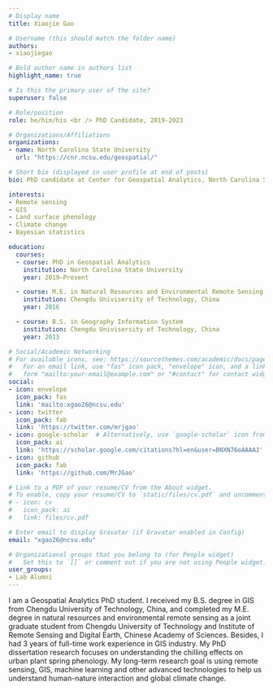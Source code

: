 ```yaml
---
# Display name
title: Xiaojie Gao

# Username (this should match the folder name)
authors:
- xiaojiegao

# Bold author name in authors list
highlight_name: true

# Is this the primary user of the site?
superuser: false

# Role/position
role: he/him/his <br /> PhD Candidate, 2019-2023

# Organizations/Affiliations
organizations:
- name: North Carolina State University
  url: "https://cnr.ncsu.edu/geospatial/"

# Short bio (displayed in user profile at end of posts)
bio: PhD candidate at Center for Geospatial Analytics, North Carolina State University.

interests:
- Remote sensing
- GIS
- Land surface phenology
- Climate change
- Bayesian statistics

education:
  courses:
  - course: PhD in Geospatial Analytics
    institution: North Carolina State University
    year: 2019–Present

  - course: M.E. in Natural Resources and Environmental Remote Sensing
    institution: Chengdu Univisersity of Technology, China
    year: 2016

  - course: B.S. in Geography Information System
    institution: Chengdu Univisersity of Technology, China
    year: 2013

# Social/Academic Networking
# For available icons, see: https://sourcethemes.com/academic/docs/page-builder/#icons
#   For an email link, use "fas" icon pack, "envelope" icon, and a link in the
#   form "mailto:your-email@example.com" or "#contact" for contact widget.
social:
- icon: envelope
  icon_pack: fas
  link: 'mailto:xgao26@ncsu.edu'
- icon: twitter
  icon_pack: fab
  link: 'https://twitter.com/mrjgao'
- icon: google-scholar  # Alternatively, use `google-scholar` icon from `ai` icon pack
  icon_pack: ai
  link: 'https://scholar.google.com/citations?hl=en&user=BNXN76oAAAAJ'
- icon: github
  icon_pack: fab
  link: 'https://github.com/MrJGao'

# Link to a PDF of your resume/CV from the About widget.
# To enable, copy your resume/CV to `static/files/cv.pdf` and uncomment the lines below.
# - icon: cv
#   icon_pack: ai
#   link: files/cv.pdf

# Enter email to display Gravatar (if Gravatar enabled in Config)
email: "xgao26@ncsu.edu"

# Organizational groups that you belong to (for People widget)
#   Set this to `[]` or comment out if you are not using People widget.
user_groups:
- Lab Alumni
---
```


I am a Geospatial Analytics PhD student. I received my B.S. degree in GIS from Chengdu University of Technology, China, and completed my M.E. degree in natural resources and environmental remote sensing as a joint graduate student from Chengdu University of Technology and Institute of Remote Sensing and Digital Earth, Chinese Academy of Sciences. Besides, I had 3 years of full-time work experience in GIS industry. My PhD dissertation research focuses on understanding the chilling effects on urban plant spring phenology. My long-term research goal is using remote sensing, GIS, machine learning and other advanced technologies to help us understand human-nature interaction and global climate change.
